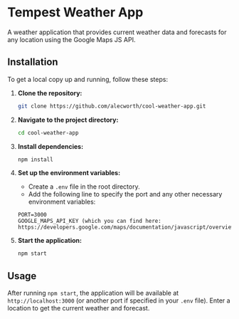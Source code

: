 # Tempest Weather App

A weather application that provides current weather data and forecasts for any location using the Google Maps JS API. 

## Installation

To get a local copy up and running, follow these steps:

1. **Clone the repository:**
   ```bash
   git clone https://github.com/alecworth/cool-weather-app.git
   ```
2. **Navigate to the project directory:**
   ```bash
   cd cool-weather-app
   ```
3. **Install dependencies:**
   ```bash
   npm install
   ```
4. **Set up the environment variables:**
   - Create a `.env` file in the root directory.
   - Add the following line to specify the port and any other necessary environment variables:
   ```env
   PORT=3000
   GOOGLE_MAPS_API_KEY (which you can find here: https://developers.google.com/maps/documentation/javascript/overview)
   ```


5. **Start the application:**
   ```bash
   npm start
   ```

## Usage

After running `npm start`, the application will be available at `http://localhost:3000` (or another port if specified in your `.env` file). Enter a location to get the current weather and forecast.
